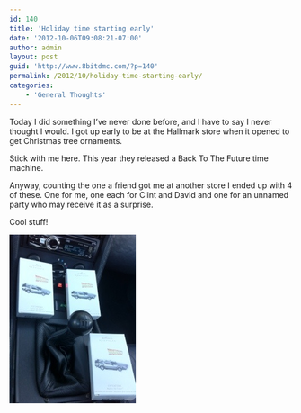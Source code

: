 ```yaml
---
id: 140
title: 'Holiday time starting early'
date: '2012-10-06T09:08:21-07:00'
author: admin
layout: post
guid: 'http://www.8bitdmc.com/?p=140'
permalink: /2012/10/holiday-time-starting-early/
categories:
    - 'General Thoughts'
---
```


Today I did something I’ve never done before, and I have to say I never thought I would. I got up early to be at the Hallmark store when it opened to get Christmas tree ornaments.

Stick with me here. This year they released a Back To The Future time machine.

Anyway, counting the one a friend got me at another store I ended up with 4 of these. One for me, one each for Clint and David and one for an unnamed party who may receive it as a surprise.

Cool stuff!

[![20121006-090747.jpg](/assets/images/2012/10/20121006-090747.jpg)](/assets/images/2012/10/20121006-090747.jpg)